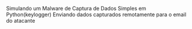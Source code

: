 Simulando um Malware de Captura de Dados Simples em Python(keylogger)
Enviando dados capturados remotamente para o email do atacante
